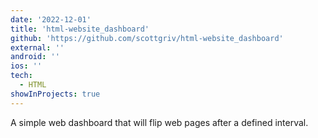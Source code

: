```yaml
---
date: '2022-12-01'
title: 'html-website_dashboard'
github: 'https://github.com/scottgriv/html-website_dashboard'
external: ''
android: ''
ios: ''
tech:
  - HTML
showInProjects: true
---
```


A simple web dashboard that will flip web pages after a defined interval.
